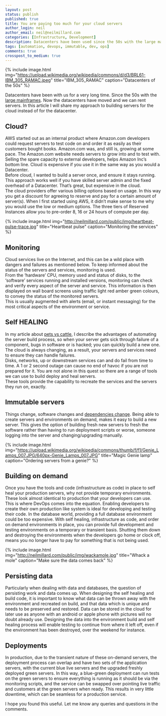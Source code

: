 ```yaml
---
layout: post
status: publish
published: true
title: You are paying too much for your cloud servers
author_login: neil
author_email: neil@neilmillard.com
categories: [Infrastructure, Development]
description: Datacenters have been used since the 50s with the large mainframes. In this article I will share my approach to building servers for the cloud instead of for the datacenter.
tags: [automation, devops, immutable, dev, ops]
comments: true
crosspost_to_medium: true
---
```

{% include image.html
      img="https://upload.wikimedia.org/wikipedia/commons/d/d3/BRL61-IBM_305_RAMAC.jpeg"
      title="IBM_305_RAMAC"
      caption="Datacenters of the 50s" %}
      
Datacenters have been with us for a very long time. Since the 50s with the [large mainframes](https://en.wikipedia.org/wiki/IBM_305_RAMAC). Now the datacenters have moved and we can rent servers. In this article I will share my approach to building servers for the cloud instead of for the datacenter.

Cloud?
-------
AWS started out as an internal product where Amazon.com developers could request servers to test code on and order it as easily as their customers bought books. 
Amazon.com was, and still is, growing at some pace. The Amazon.com website needs servers to grow into and to test with. Selling the spare capacity to external developers, helps Amazon Inc’s bottom line. 
Cloud is expensive if you use it in the same way as you would a Datacenter.  
Before cloud, I wanted to build a server once, and ensure it stays running. This approach works well if you have skilled server admin and the fixed overhead of a Datacenter. That’s great, but expensive in the cloud.  
The cloud providers offer various billing options based on usage. In this way you get a discount for agreeing to reserve and pay for a certain amount of server(s). When I first started using AWS, it didn’t make sense to me why you would use the low or medium options. The three tiers of Reserved Instances allow you to pre-order 8, 16 or 24 hours of compute per day.

{% include image.html
      img="http://neilmillard.com/public/img/heartbeat-pulse-trace.jpg"
      title="Heartbeat pulse"
      caption="Monitoring the services" %}

Monitoring
----------
Cloud services live on the Internet, and this can be a wild place with dangers and failures as mentioned below. To keep informed about the status of the servers and services, monitoring is used.  
From the ‘hardware’ CPU, memory used and status of disks, to the ‘software’ services running and installed versions, monitoring can check and verify every aspect of the server and service. This information is then displayed on wall board screens using traffic light red amber green colours, to convey the status of the monitored servers.  
This is usually augmented with alerts (email, or instant messaging) for the most critical aspects of the environment or service.

Self HEALING
------------
In my article about [pets vs cattle](http://www.neilmillard.com/2016/10/06/pets-vs-cattle/), I describe the advantages of automating the server build process, so when your server gets sick through failure of a component, bugs in software or is hacked; you can quickly build a new one. 
The cloud is always changing, as a result, your servers and services need to ensure they can handle failures.  
Disks, networks, up or downstream services can and do fail from time to time. A 1 or 2 second outage can cause no end of havoc if you are not prepared for it. 
You are not alone in this quest so there are a range of tools we can use to build deploy and heal servers.  
These tools provide the capability to recreate the services and the servers they run on, exactly. 

Immutable servers
-----------------
Things change, software changes and [dependencies change](http://www.neilmillard.com/2017/07/12/devops-automating-servers-while-you-sleep/). Being able to create servers and environments on demand, makes it easy to build a new server. This gives the option of building fresh new servers to fresh the software rather than having to run deployment scripts or worse, someone logging into the server and changing/upgrading manually.

{% include image.html
      img="https://upload.wikimedia.org/wikipedia/commons/thumb/f/f1/Genie_Lamps_007.JPG/640px-Genie_Lamps_007.JPG"
      title="Magic Genie lamp"
      caption="Ordering servers from a genie?" %}

Building on demand
------------------
Once you have the tools and code (infrastructure as code) in place to self heal your production servers, why not provide temporary environments. These look almost identical to production that your developers can use.
This is where DevOps comes into the equation. Enabling developers to create their own production like system is ideal for developing and testing their code.
In the database world, providing a full database environment could be too expensive. With self healing, infrastructure as code, and order on demand environments in place, you can provide full development and testing environments on a temporary or transient basis. Shutting them down and destroying the environments when the developers go home or clock off, means you no longer have to pay for something that is not being used.

{% include image.html
      img="http://neilmillard.com/public/img/wackamole.jpg"
      title="Whack a mole"
      caption="Make sure the data comes back" %}

Persisting data
---------------
Particularly when dealing with data and databases, the question of persisting work and data comes up. When designing the self healing and build code, it is important to know what data can be thrown away with the environment and recreated on build, and that data which is unique and needs to be preserved and restored.
Data can be stored in the cloud for later use as anyone with an android or apple phone with pictures will no doubt already use.
Designing the data into the environment build and self healing process will enable testing to continue from where it left off, even if the environment has been destroyed, over the weekend for instance.

Deployments
-----------
In production, due to the transient nature of these on-demand servers, the deployment process can overlap and have two sets of the application servers, with the current blue live servers and the upgraded freshly deployed green servers.
In this way, a blue-green deployment can run tests on the green servers to ensure everything is running as it should be via the monitoring scripts, and the service can be swapped over pointing live traffic and customers at the green servers when ready.
This results in very little downtime, which can be seamless for a production service.

I hope you found this useful. Let me know any queries and questions in the comments.
